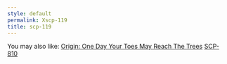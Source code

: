 ```yaml
---
style: default
permalink: Xscp-119
title: scp-119
---
```

You may also like:
[Origin: One Day Your Toes May Reach The Trees](http://scp-wiki.net/origin-one-day-your-toes-may-reach-the-trees)
[SCP-810](http://scp-wiki.net/scp-810)